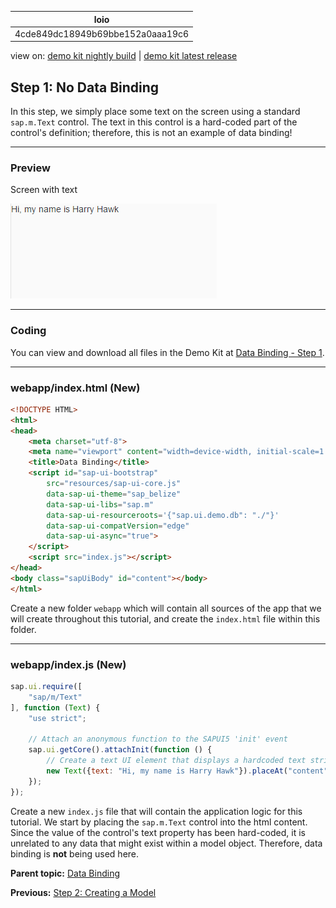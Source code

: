 <!-- loio4cde849dc18949b69bbe152a0aaa19c6 -->

| loio |
| -----|
| 4cde849dc18949b69bbe152a0aaa19c6 |

<div id="loio">

view on: [demo kit nightly build](https://sdk.openui5.org/nightly/#/topic/4cde849dc18949b69bbe152a0aaa19c6) | [demo kit latest release](https://sdk.openui5.org/topic/4cde849dc18949b69bbe152a0aaa19c6)</div>

## Step 1: No Data Binding

In this step, we simply place some text on the screen using a standard `sap.m.Text` control. The text in this control is a hard-coded part of the control's definition; therefore, this is not an example of data binding!

***

### Preview

   
  
<a name="loio4cde849dc18949b69bbe152a0aaa19c6__fig_r1j_pst_mr"/>Screen with text

 ![](images/loio6d391d527601499fbeb3734246b2c067_HiRes.png "Screen with text") 

***

### Coding

You can view and download all files in the Demo Kit at [Data Binding - Step 1](https://sdk.openui5.org/entity/sap.ui.core.tutorial.databinding/sample/sap.ui.core.tutorial.databinding.01).

***

<a name="loio4cde849dc18949b69bbe152a0aaa19c6__section_ic3_zll_5fb"/>

### webapp/index.html \(New\)

```html
<!DOCTYPE HTML>
<html>
<head>
	<meta charset="utf-8">
	<meta name="viewport" content="width=device-width, initial-scale=1.0">
	<title>Data Binding</title>
	<script id="sap-ui-bootstrap"
		src="resources/sap-ui-core.js"
		data-sap-ui-theme="sap_belize"
		data-sap-ui-libs="sap.m"
		data-sap-ui-resourceroots='{"sap.ui.demo.db": "./"}'
		data-sap-ui-compatVersion="edge"
		data-sap-ui-async="true">
	</script>
	<script src="index.js"></script>
</head>
<body class="sapUiBody" id="content"></body>
</html>
```

Create a new folder `webapp` which will contain all sources of the app that we will create throughout this tutorial, and create the `index.html` file within this folder.

***

<a name="loio4cde849dc18949b69bbe152a0aaa19c6__section_jc3_zll_5fb"/>

### webapp/index.js \(New\)

```js
sap.ui.require([
	"sap/m/Text"
], function (Text) {
	"use strict";

	// Attach an anonymous function to the SAPUI5 'init' event
	sap.ui.getCore().attachInit(function () {
		// Create a text UI element that displays a hardcoded text string
		new Text({text: "Hi, my name is Harry Hawk"}).placeAt("content");
	});
});
```

Create a new `index.js` file that will contain the application logic for this tutorial. We start by placing the `sap.m.Text` control into the html content. Since the value of the control's text property has been hard-coded, it is unrelated to any data that might exist within a model object. Therefore, data binding is **not** being used here.

**Parent topic:** [Data Binding](Data_Binding_e531093.md "In this tutorial, we will explain the concepts of data binding in OpenUI5.")

**Previous:** [Step 2: Creating a Model](Step_2_Creating_a_Model_5278bfd.md "In this step, we create a model as container for the data on which your application operates.")

